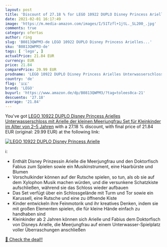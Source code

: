 ```yaml
---
layout: post
title: 'Discount of 27.18 % for LEGO 10922 DUPLO Disney Princess Arielle'
date: 2021-02-01 16:17:49
image: 'https://m.media-amazon.com/images/I/51Tzfl+1jtL._SL200_.jpg'
comments: true
category: ofertas
author: ring
slug: 'B0813QWPM3-de LEGO 10922 DUPLO Disney Princess Arielles...'
sku: 'B0813QWPM3-de'
tags: [ 'lego', ]
actualPrice: 21.84 EUR
currency: EUR
price: 21.84
comparePrice: 29.99 EUR
prodname: 'LEGO 10922 DUPLO Disney Princess Arielles Unterwasserschloss mit Arielle der kleinen Meerjungfrau  Set für Kleinkinder im Alter von 2–5 Jahren'
country: 'de'
flag: '🇩🇪'
brand: 'LEGO'
buyurl: 'https://www.amazon.de/dp/B0813QWPM3/?tag=tolees0ca-21'
descuento: '27.18'
average: '21.84'
---
```


You've got [LEGO 10922 DUPLO Disney Princess Arielles Unterwasserschloss mit Arielle der kleinen Meerjungfrau  Set für Kleinkinder im Alter von 2–5 Jahren](https://www.amazon.de/dp/B0813QWPM3/?tag=tolees0ca-21) with a  27.18 % discount, with final price of 21.84 EUR (original: 29.99 EUR) at the following link:

[![LEGO 10922 DUPLO Disney Princess Arielle](https://m.media-amazon.com/images/I/51Tzfl+1jtL._SL200_.jpg)](https://www.amazon.de/dp/B0813QWPM3/?tag=tolees0ca-21)

ℹ️:

- Enthält Disney Prinzessin Arielle die Meerjungfrau und den Doktorfisch Fabius zum Spielen sowie ein Musikinstrument, eine Haarbürste und Blumen
- Vorschulkinder können auf der Rutsche spielen, so tun, als ob sie auf dem Xylophon Musik machen würden, und die versunkene Schatzkiste aufschließen, während sie das Schloss wieder aufbauen
- Das Set verfügt über ein Schlossgelände mit Turm und Tor sowie ein Karussell, eine Rutsche und eine zu öffnende Kiste
- Kinder entwickeln ihre Feinmotorik und ihr kreatives Denken, indem sie mit großen Elementen spielen, die für kleine Hände einfach zu handhaben sind
- Kleinkinder ab 2 Jahren können sich Arielle und Fabius dem Doktorfisch von Disneys Arielle, die Meerjungfrau auf einem Unterwasser-Spielplatz voller Überraschungen anschließen

[🛒 Check the deal!!](https://www.amazon.de/dp/B0813QWPM3/?tag=tolees0ca-21)
